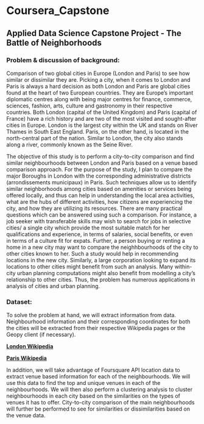 # Coursera_Capstone
## Applied Data Science Capstone Project - The Battle of Neighborhoods

### Problem & discussion of background:

Comparison of two global cities in Europe (London and Paris) to see how similar or dissimilar they are. Picking a city, when it comes to London and Paris is always a hard decision as both London and Paris are global cities found at the heart of two European countries. They are Europe’s important diplomatic centres along with being major centres for finance, commerce, sciences, fashion, arts, culture and gastronomy in their respective countries. Both London (capital of the United Kingdom) and Paris (capital of France) have a rich history and are two of the most visited and sought-after cities in Europe. London is the largest city within the UK and stands on River Thames in South East England. Paris, on the other hand, is located in the north-central part of the nation. Similar to London, the city also stands along a river, commonly known as the Seine River. 
      
The objective of this study is to perform a city-to-city comparison and find similar neighbourhoods between London and Paris based on a venue based comparison approach. For the purpose of the study, I plan to compare the major Boroughs in London with the corresponding administrative districts (arrondissements municipaux) in Paris. Such techniques allow us to identify similar neighborhoods among cities based on amenities or services being offered locally, and thus can help in understanding the local area activities, what are the hubs of different activities, how citizens are experiencing the city, and how they are utilizing its resources. There are many practical questions which can be answered using such a comparison. For instance, a job seeker with transferable skills may wish to search for jobs in selective cities/ a single city which provide the most suitable match for her qualifications and experience, in terms of salaries, social benefits, or even in terms of a culture fit for expats. Further, a person buying or renting a home in a new city may want to compare the neighhbourhoods of the city to other cities known to her. Such a study would help in recommending locations in the new city. Similarly, a large corporation looking to expand its locations to other cities might benefit from such an analysis. Many within-city urban planning computations might also benefit from modelling a city’s relationship to other cities. Thus, the problem has numerous applications in analysis of cities and urban planning.
### Dataset:

To solve the problem at hand, we will extract information from data. Neighbourhood information and their corresponding coordinates for both the cities will be extracted from their respective Wikipedia pages or the Geopy client (if necessary).
      
__[London Wikipedia](https://en.wikipedia.org/wiki/List_of_London_boroughs)__ 

__[Paris Wikipedia](https://en.wikipedia.org/wiki/Arrondissements_of_Paris)__ 

In addition, we will take advantage of Foursquare API location data to extract venue based information for each of the neighbourhoods.  We will use this data to find the top and unique venues in each of the neighbourhoods. We will then also perform a clustering analysis to cluster neighbourhoods in each city based on the similarities on the types of venues it has to offer. City-to-city comparison of the main neighbourhoods will further be performed to see for similarities or dissimilarities based on the venue data.
